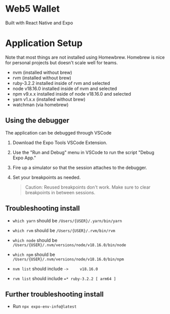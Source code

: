 # Web5 Wallet

Built with React Native and Expo

# Application Setup

Note that most things are not installed using Homewbrew. Homebrew is nice for personal projects but doesn't scale well for teams.

- nvm (installed without brew)
- rvm (installed without brew)
- ruby-3.2.2 installed inside of rvm and selected
- node v18.16.0 installed inside of nvm and selected
- npm v9.x.x installed inside of node v18.16.0 and selected
- yarn v1.x.x (installed without brew)
- watchman (via homebrew)

## Using the debugger

The application can be debugged through VSCode

1. Download the Expo Tools VSCode Extension.
2. Use the "Run and Debug" menu in VSCode to run the script "Debug Expo App."
3. Fire up a simulator so that the session attaches to the debugger.
4. Set your breakpoints as needed.

   > Caution: Reused breakpoints don't work. Make sure to clear breakpoints in between sessions.

## Troubleshooting install

- `which yarn` should be `/Users/{USER}/.yarn/bin/yarn`

- `which rvm` should be `/Users/{USER}/.rvm/bin/rvm`

- `which node` should be `/Users/{USER}/.nvm/versions/node/v18.16.0/bin/node`

- `which npm` should be `/Users/{USER}/.nvm/versions/node/v18.16.0/bin/npm`

- `nvm list` should include `->     v18.16.0`

- `rvm list` should include `=* ruby-3.2.2 [ arm64 ]`

## Further troubleshooting install

- Run `npx expo-env-info@latest`
